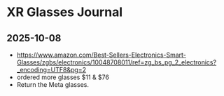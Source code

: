 # XR Glasses Journal


## 2025-10-08

* https://www.amazon.com/Best-Sellers-Electronics-Smart-Glasses/zgbs/electronics/10048708011/ref=zg_bs_pg_2_electronics?_encoding=UTF8&pg=2
* ordered more glasses $11 & $76
* Return the Meta glasses.
